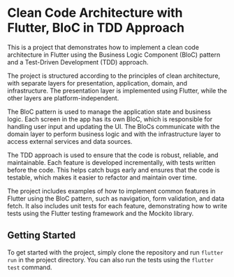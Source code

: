 # Clean Code Architecture with Flutter, BloC in TDD Approach

This is a project that demonstrates how to implement a clean code architecture in Flutter using the Business Logic Component (BloC) pattern and a Test-Driven Development (TDD) approach.

The project is structured according to the principles of clean architecture, with separate layers for presentation, application, domain, and infrastructure. The presentation layer is implemented using Flutter, while the other layers are platform-independent.

The BloC pattern is used to manage the application state and business logic. Each screen in the app has its own BloC, which is responsible for handling user input and updating the UI. The BloCs communicate with the domain layer to perform business logic and with the infrastructure layer to access external services and data sources.

The TDD approach is used to ensure that the code is robust, reliable, and maintainable. Each feature is developed incrementally, with tests written before the code. This helps catch bugs early and ensures that the code is testable, which makes it easier to refactor and maintain over time.

The project includes examples of how to implement common features in Flutter using the BloC pattern, such as navigation, form validation, and data fetch. It also includes unit tests for each feature, demonstrating how to write tests using the Flutter testing framework and the Mockito library.

## Getting Started

To get started with the project, simply clone the repository and run `flutter run` in the project directory. You can also run the tests using the `flutter test` command.

 
